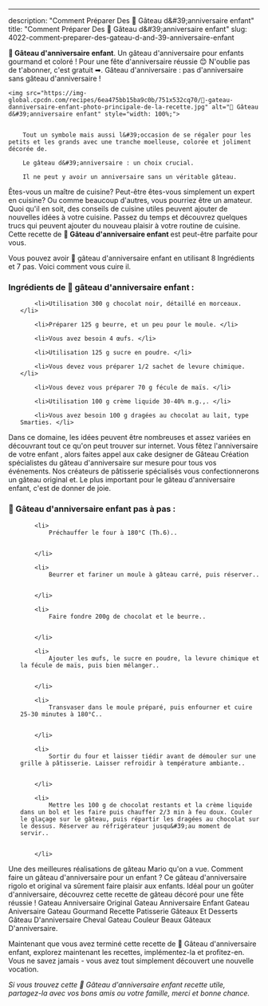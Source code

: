 ---
description: "Comment Préparer Des 🎂 Gâteau d&amp;#39;anniversaire enfant"
title: "Comment Préparer Des 🎂 Gâteau d&amp;#39;anniversaire enfant"
slug: 4022-comment-preparer-des-gateau-d-and-39-anniversaire-enfant

<p>
	<strong>🎂 Gâteau d&#39;anniversaire enfant</strong>. 
	Un gâteau d&#39;anniversaire pour enfants gourmand et coloré ! Pour une fête d&#39;anniversaire réussie 😊 N&#39;oublie pas de t&#39;abonner, c&#39;est gratuit ➡. Gâteau d&#39;anniversaire : pas d&#39;anniversaire sans gâteau d&#39;anniversaire !
</p>
<p>
	
	<img src="https://img-global.cpcdn.com/recipes/6ea475bb15ba9c0b/751x532cq70/🎂-gateau-danniversaire-enfant-photo-principale-de-la-recette.jpg" alt="🎂 Gâteau d&#39;anniversaire enfant" style="width: 100%;">
	
	
		Tout un symbole mais aussi l&#39;occasion de se régaler pour les petits et les grands avec une tranche moelleuse, colorée et joliment décorée de.
	
		Le gâteau d&#39;anniversaire : un choix crucial.
	
		Il ne peut y avoir un anniversaire sans un véritable gâteau.
	
</p>

Êtes-vous un maître de cuisine? Peut-être êtes-vous simplement un expert en cuisine? Ou comme beaucoup d'autres, vous pourriez être un amateur. Quoi qu'il en soit, des conseils de cuisine utiles peuvent ajouter de nouvelles idées à votre cuisine. Passez du temps et découvrez quelques trucs qui peuvent ajouter du nouveau plaisir à votre routine de cuisine. Cette recette de <strong> 🎂 Gâteau d&#39;anniversaire enfant </strong> est peut-être parfaite pour vous.

<!--inarticleads1-->

Vous pouvez avoir 🎂 gâteau d&#39;anniversaire enfant en utilisant 8 Ingrédients et 7 pas. Voici comment vous cuire il.

<h3>Ingrédients de 🎂 gâteau d&#39;anniversaire enfant :</h3>

<ol>
	
		<li>Utilisation 300 g chocolat noir, détaillé en morceaux. </li>
	
		<li>Préparer 125 g beurre, et un peu pour le moule. </li>
	
		<li>Vous avez besoin 4 œufs. </li>
	
		<li>Utilisation 125 g sucre en poudre. </li>
	
		<li>Vous devez vous préparer 1/2 sachet de levure chimique. </li>
	
		<li>Vous devez vous préparer 70 g fécule de maïs. </li>
	
		<li>Utilisation 100 g crème liquide 30-40% m.g.,. </li>
	
		<li>Vous avez besoin 100 g dragées au chocolat au lait, type Smarties. </li>
	
</ol>

Dans ce domaine, les idées peuvent être nombreuses et assez variées en découvrant tout ce qu&#39;on peut trouver sur internet. Vous fêtez l&#39;anniversaire de votre enfant , alors faites appel aux cake designer de Gâteau Création spécialistes du gâteau d&#39;anniversaire sur mesure pour tous vos événements. Nos créateurs de pâtisserie spécialisés vous confectionnerons un gâteau original et. Le plus important pour le gâteau d&#39;anniversaire enfant, c&#39;est de donner de joie. 

<!--inarticleads2-->

<h3>🎂 Gâteau d&#39;anniversaire enfant pas à pas :</h3>

<ol>
	
		<li>
			Préchauffer le four à 180°C (Th.6)..
			
			
		</li>
	
		<li>
			Beurrer et fariner un moule à gâteau carré, puis réserver..
			
			
		</li>
	
		<li>
			Faire fondre 200g de chocolat et le beurre..
			
			
		</li>
	
		<li>
			Ajouter les œufs, le sucre en poudre, la levure chimique et la fécule de maïs, puis bien mélanger..
			
			
		</li>
	
		<li>
			Transvaser dans le moule préparé, puis enfourner et cuire 25-30 minutes à 180°C..
			
			
		</li>
	
		<li>
			Sortir du four et laisser tiédir avant de démouler sur une grille à pâtisserie. Laisser refroidir à température ambiante..
			
			
		</li>
	
		<li>
			Mettre les 100 g de chocolat restants et la crème liquide dans un bol et les faire puis chauffer 2/3 min à feu doux. Couler le glaçage sur le gâteau, puis répartir les dragées au chocolat sur le dessus. Réserver au réfrigérateur jusqu&#39;au moment de servir..
			
			
		</li>
	
</ol>

Une des meilleures réalisations de gâteau Mario qu&#39;on a vue. Comment faire un gâteau d&#39;anniversaire pour un enfant ? Ce gâteau d&#39;anniversaire rigolo et original va sûrement faire plaisir aux enfants. Idéal pour un goûter d&#39;anniversaire, découvrez cette recette de gâteau décoré pour une fête réussie ! Gateau Anniversaire Original Gateau Anniversaire Enfant Gateau Aniversaire Gateau Gourmand Recette Patisserie Gâteaux Et Desserts Gâteau D&#39;anniversaire Cheval Gateau Couleur Beaux Gâteaux D&#39;anniversaire. 

<!--inarticleads1-->

<p>
Maintenant que vous avez terminé cette recette de 🎂 Gâteau d&#39;anniversaire enfant, explorez maintenant les recettes, implémentez-la et profitez-en. Vous ne savez jamais - vous avez tout simplement découvert une nouvelle vocation.
</p>

<p>
<i>Si vous trouvez cette 🎂 Gâteau d&#39;anniversaire enfant recette utile, partagez-la avec vos bons amis ou votre famille, merci et bonne chance.</i>
</p>
